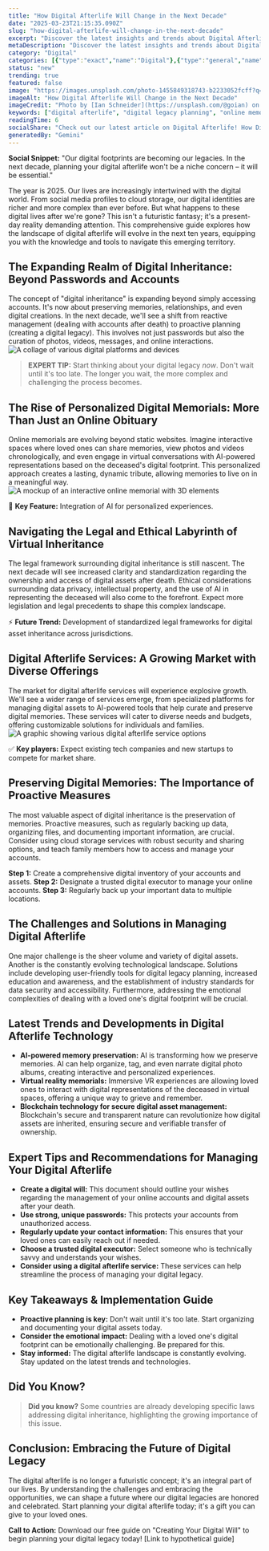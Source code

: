 ```yaml
---
title: "How Digital Afterlife Will Change in the Next Decade"
date: "2025-03-23T21:15:35.090Z"
slug: "how-digital-afterlife-will-change-in-the-next-decade"
excerpt: "Discover the latest insights and trends about Digital Afterlife. This comprehensive guide covers everything you need to know about Digital Afterlife in 2025."
metaDescription: "Discover the latest insights and trends about Digital Afterlife. This comprehensive guide covers everything you need to know about Digital Afterlife in 202..."
category: "Digital"
categories: [{"type":"exact","name":"Digital"},{"type":"general","name":"Ethics"},{"type":"medium","name":"Data Preservation"},{"type":"specific","name":"Virtual Worlds"},{"type":"niche","name":"Avatar Customization"}]
status: "new"
trending: true
featured: false
image: "https://images.unsplash.com/photo-1455849318743-b2233052fcff?q=85&w=1200&fit=max&fm=webp&auto=compress"
imageAlt: "How Digital Afterlife Will Change in the Next Decade"
imageCredit: "Photo by [Ian Schneider](https://unsplash.com/@goian) on Unsplash"
keywords: ["digital afterlife", "digital legacy planning", "online memorial", "virtual inheritance", "preserving digital memories", "how to manage digital afterlife", "digital afterlife services", "cost of digital afterlife services", "what happens to my online accounts after death", "best digital afterlife solutions"]
readingTime: 6
socialShare: "Check out our latest article on Digital Afterlife! How Digital Afterlife Will Change in the Next Decade #digital afterlife #digital legacy planning #online memorial"
generatedBy: "Gemini"
---
```




**Social Snippet:**  "Our digital footprints are becoming our legacies.  In the next decade, planning your digital afterlife won't be a niche concern – it will be essential."

The year is 2025.  Our lives are increasingly intertwined with the digital world.  From social media profiles to cloud storage, our digital identities are richer and more complex than ever before.  But what happens to these digital lives after we're gone?  This isn't a futuristic fantasy; it's a present-day reality demanding attention.  This comprehensive guide explores how the landscape of digital afterlife will evolve in the next ten years, equipping you with the knowledge and tools to navigate this emerging territory.

##  The Expanding Realm of Digital Inheritance: Beyond Passwords and Accounts

The concept of "digital inheritance" is expanding beyond simply accessing accounts.  It's now about preserving memories, relationships, and even digital creations.  In the next decade, we'll see a shift from reactive management (dealing with accounts after death) to proactive planning (creating a digital legacy).  This involves not just passwords but also the curation of photos, videos, messages, and online interactions. ![A collage of various digital platforms and devices](https://images.unsplash.com/photo-1451187580459-43490279c0fa?q=85&w=1200&fit=max&fm=webp&auto=compress)

> **EXPERT TIP:** Start thinking about your digital legacy *now*. Don't wait until it's too late. The longer you wait, the more complex and challenging the process becomes.

## The Rise of Personalized Digital Memorials: More Than Just an Online Obituary

Online memorials are evolving beyond static websites.  Imagine interactive spaces where loved ones can share memories, view photos and videos chronologically, and even engage in virtual conversations with AI-powered representations based on the deceased's digital footprint.  This personalized approach creates a lasting, dynamic tribute, allowing memories to live on in a meaningful way. ![A mockup of an interactive online memorial with 3D elements](https://images.unsplash.com/photo-1484417894907-623942c8ee29?q=85&w=1200&fit=max&fm=webp&auto=compress)

🔑 **Key Feature:**  Integration of AI for personalized experiences.

##  Navigating the Legal and Ethical Labyrinth of Virtual Inheritance

The legal framework surrounding digital inheritance is still nascent.  The next decade will see increased clarity and standardization regarding the ownership and access of digital assets after death.  Ethical considerations surrounding data privacy, intellectual property, and the use of AI in representing the deceased will also come to the forefront.  Expect more legislation and legal precedents to shape this complex landscape.

⚡ **Future Trend:**  Development of standardized legal frameworks for digital asset inheritance across jurisdictions.

##  Digital Afterlife Services: A Growing Market with Diverse Offerings

The market for digital afterlife services will experience explosive growth.  We'll see a wider range of services emerge, from specialized platforms for managing digital assets to AI-powered tools that help curate and preserve digital memories.  These services will cater to diverse needs and budgets, offering customizable solutions for individuals and families. ![A graphic showing various digital afterlife service options](https://images.unsplash.com/photo-1517976487492-5750f3195933?q=85&w=1200&fit=max&fm=webp&auto=compress)

✅ **Key players:**  Expect existing tech companies and new startups to compete for market share.

##  Preserving Digital Memories: The Importance of Proactive Measures

The most valuable aspect of digital inheritance is the preservation of memories.  Proactive measures, such as regularly backing up data, organizing files, and documenting important information, are crucial.  Consider using cloud storage services with robust security and sharing options, and teach family members how to access and manage your accounts.

**Step 1:**  Create a comprehensive digital inventory of your accounts and assets.
**Step 2:**  Designate a trusted digital executor to manage your online accounts.
**Step 3:**  Regularly back up your important data to multiple locations.

##  The Challenges and Solutions in Managing Digital Afterlife

One major challenge is the sheer volume and variety of digital assets.  Another is the constantly evolving technological landscape.  Solutions include developing user-friendly tools for digital legacy planning, increased education and awareness, and the establishment of industry standards for data security and accessibility.  Furthermore, addressing the emotional complexities of dealing with a loved one's digital footprint will be crucial.



##  Latest Trends and Developments in Digital Afterlife Technology

* **AI-powered memory preservation:**  AI is transforming how we preserve memories.  AI can help organize, tag, and even narrate digital photo albums, creating interactive and personalized experiences.
* **Virtual reality memorials:**  Immersive VR experiences are allowing loved ones to interact with digital representations of the deceased in virtual spaces, offering a unique way to grieve and remember.
* **Blockchain technology for secure digital asset management:**  Blockchain's secure and transparent nature can revolutionize how digital assets are inherited, ensuring secure and verifiable transfer of ownership.

## Expert Tips and Recommendations for Managing Your Digital Afterlife

* **Create a digital will:**  This document should outline your wishes regarding the management of your online accounts and digital assets after your death.
* **Use strong, unique passwords:**  This protects your accounts from unauthorized access.
* **Regularly update your contact information:**  This ensures that your loved ones can easily reach out if needed.
* **Choose a trusted digital executor:**  Select someone who is technically savvy and understands your wishes.
* **Consider using a digital afterlife service:**  These services can help streamline the process of managing your digital legacy.

##  Key Takeaways & Implementation Guide

* **Proactive planning is key:** Don't wait until it's too late. Start organizing and documenting your digital assets today.
* **Consider the emotional impact:**  Dealing with a loved one's digital footprint can be emotionally challenging. Be prepared for this.
* **Stay informed:** The digital afterlife landscape is constantly evolving. Stay updated on the latest trends and technologies.

## Did You Know?

> **Did you know?**  Some countries are already developing specific laws addressing digital inheritance, highlighting the growing importance of this issue.

## Conclusion: Embracing the Future of Digital Legacy

The digital afterlife is no longer a futuristic concept; it's an integral part of our lives.  By understanding the challenges and embracing the opportunities, we can shape a future where our digital legacies are honored and celebrated.  Start planning your digital afterlife today; it's a gift you can give to your loved ones.

**Call to Action:**  Download our free guide on "Creating Your Digital Will" to begin planning your digital legacy today!  [Link to hypothetical guide]
